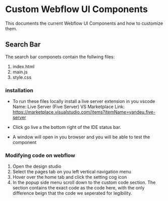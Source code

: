 # Custom Webflow UI Components
This documents the current Webflow UI Components and how to customize them.

## Search Bar
The search bar componets contain the follwing files:
1. index.html
2. main.js
3. style.css

### installation
* To run these files locally install a live server extension in you vscode
Name: Live Server (Five Server)
VS Marketplace Link: https://marketplace.visualstudio.com/items?itemName=yandeu.five-server

* Click go live a the bottom right of the IDE status bar. 

* A window will open in you browser and you will be able to test the component

### Modifying code on webflow
1. Open the design studio
2. Select the pages tab on you left vertical navigation menu
3. Hover over the home tab and click the setting cog icon
4. In the popup side menu scroll down to the custom code section. The section contains the exact code as the code here, with the only difference beign that the code we seperated for legibility.



